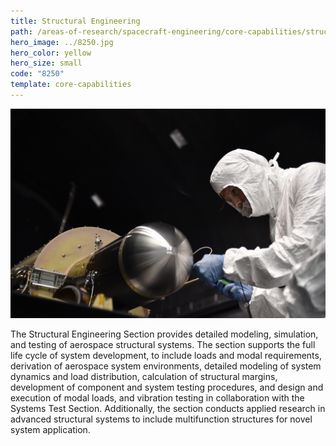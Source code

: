 ```yaml
---
title: Structural Engineering
path: /areas-of-research/spacecraft-engineering/core-capabilities/structural-engineering
hero_image: ../8250.jpg
hero_color: yellow
hero_size: small
code: "8250"
template: core-capabilities
---
```

![A member of the structural engineering team at work.](8222.jpg)

The Structural Engineering Section provides detailed modeling, simulation, and testing of aerospace structural systems. The section supports the full life cycle of system development, to include loads and modal requirements, derivation of aerospace system environments, detailed modeling of system dynamics and load distribution, calculation of structural margins, development of component and system testing procedures, and design and execution of modal loads, and vibration testing in collaboration with the Systems Test Section. Additionally, the section conducts applied research in advanced structural systems to include multifunction structures for novel system application.